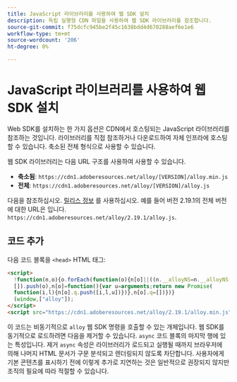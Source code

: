 ```yaml
---
title: JavaScript 라이브러리를 사용하여 웹 SDK 설치
description: 독립 실행형 CDN 파일을 사용하여 웹 SDK 라이브러리를 참조합니다.
source-git-commit: f75dcfc945be2f45c1638bdd4d670288aef6e1e6
workflow-type: tm+mt
source-wordcount: '206'
ht-degree: 0%

---
```



# JavaScript 라이브러리를 사용하여 웹 SDK 설치

Web SDK를 설치하는 한 가지 옵션은 CDN에서 호스팅되는 JavaScript 라이브러리를 참조하는 것입니다. 라이브러리를 직접 참조하거나 다운로드하여 자체 인프라에 호스팅할 수 있습니다. 축소된 전체 형식으로 사용할 수 있습니다.

웹 SDK 라이브러리는 다음 URL 구조를 사용하여 사용할 수 있습니다.

* **축소됨**: `https://cdn1.adoberesources.net/alloy/[VERSION]/alloy.min.js`
* **전체**: `https://cdn1.adoberesources.net/alloy/[VERSION]/alloy.js`

다음을 참조하십시오. [릴리스 정보](../release-notes.md) 를 사용하십시오. 예를 들어 버전 2.19.1의 전체 버전에 대한 URL은 입니다. `https://cdn1.adoberesources.net/alloy/2.19.1/alloy.js`.

## 코드 추가

다음 코드 블록을 `<head>` HTML 태그:

```html
<script>
  !function(n,o){o.forEach(function(o){n[o]||((n.__alloyNS=n.__alloyNS||
  []).push(o),n[o]=function(){var u=arguments;return new Promise(
  function(i,l){n[o].q.push([i,l,u])})},n[o].q=[])})}
  (window,["alloy"]);
</script>
<script src="https://cdn1.adoberesources.net/alloy/2.19.1/alloy.min.js" async></script>
```

이 코드는 비동기적으로 `alloy` 웹 SDK 명령을 호출할 수 있는 개체입니다. 웹 SDK를 동기적으로 로드하려면 다음을 제거할 수 있습니다. `async` 코드 블록의 마지막 행에 있는 특성입니다. 제거 `async` 속성은 라이브러리가 로드되고 실행될 때까지 브라우저에 의해 나머지 HTML 문서가 구문 분석되고 렌더링되지 않도록 차단합니다. 사용자에게 기본 콘텐츠를 표시하기 전에 이렇게 추가로 지연하는 것은 일반적으로 권장되지 않지만 조직의 필요에 따라 적절할 수 있습니다.
